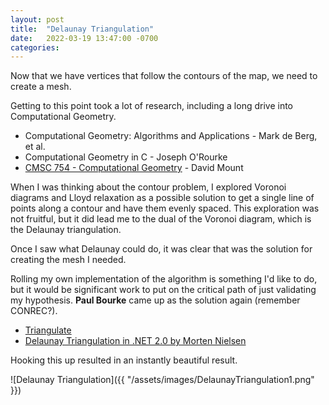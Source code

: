 ```yaml
---
layout: post
title:  "Delaunay Triangulation"
date:   2022-03-19 13:47:00 -0700
categories: 
---
```

Now that we have vertices that follow the contours of the map, we need to create a mesh.

Getting to this point took a lot of research, including a long drive into Computational Geometry.

* Computational Geometry: Algorithms and Applications - Mark de Berg, et al.
* Computational Geometry in C - Joseph O'Rourke
* [CMSC 754 - Computational Geometry](https://www.cs.umd.edu/class/spring2020/cmsc754/lectures.html) - David Mount

When I was thinking about the contour problem, I explored Voronoi diagrams and Lloyd relaxation as a possible solution to get a single line of points along a contour and have them evenly spaced.  This exploration was not fruitful, but it did lead me to the dual of the Voronoi diagram, which is the Delaunay triangulation.

Once I saw what Delaunay could do, it was clear that was the solution for creating the mesh I needed.

Rolling my own implementation of the algorithm is something I'd like to do, but it would be significant work to put on the critical path of just validating my hypothesis.  **Paul Bourke** came up as the solution again (remember CONREC?).

* [Triangulate](http://paulbourke.net/papers/triangulate/)
* [Delaunay Triangulation in .NET 2.0 by Morten Nielsen](http://paulbourke.net/papers/triangulate/morten.html)

Hooking this up resulted in an instantly beautiful result.

![Delaunay Triangulation]({{ "/assets/images/DelaunayTriangulation1.png" }})
